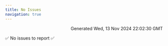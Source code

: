 ```yaml
---
title: No Issues
navigation: true
---
```


<p style="text-align:right;color:#cccs">
Generated Wed, 13 Nov 2024 22:02:30 GMT
</p>
<p>✅ No issues to report ✅</p>




